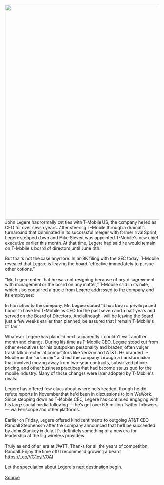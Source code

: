 <img src='https://cdn.vox-cdn.com/thumbor/nTn3_fQrPuwyAbgNoSJ3gB7RzSQ=/0x0:2040x1360/1200x800/filters:focal(901x234:1227x560)/cdn.vox-cdn.com/uploads/chorus_image/image/66705196/DSCF0458.0.0.jpg' width='700px' /><br/>
John Legere has formally cut ties with T-Mobile US, the company he led as CEO for over seven years. After steering T-Mobile through a dramatic turnaround that culminated in its successful merger with former rival Sprint, Legere stepped down and Mike Sievert was appointed T-Mobile's new chief executive earlier this month. At that time, Legere had said he would remain on T-Mobile's board of directors until June 4th.<br/><br/>But that's not the case anymore. In an 8K filing with the SEC today, T-Mobile revealed that Legere is leaving the board “effective immediately to pursue other options.”<br/><br/>“Mr. Legere noted that he was not resigning because of any disagreement with management or the board on any matter,” T-Mobile said in its note, which also contained a quote from Legere addressed to the company and its employees:<br/><br/>In his notice to the company, Mr. Legere stated “It has been a privilege and honor to have led T-Mobile as CEO for the past seven and a half years and served on the Board of Directors. And although I will be leaving the Board just a few weeks earlier than planned, be assured that I remain T-Mobile's #1 fan!”<br/><br/>Whatever Legere has planned next, apparently it couldn't wait another month and change. During his time as T-Mobile CEO, Legere stood out from other executives for his outspoken personality and brazen, often vulgar trash talk directed at competitors like Verizon and AT&T. He branded T-Mobile as the “uncarrier” and led the company through a transformation that involved moving away from two-year contracts, subsidized phone pricing, and other business practices that had become status quo for the mobile industry. Many of those changes were later adopted by T-Mobile's rivals.<br/><br/>Legere has offered few clues about where he's headed, though he did refute reports in November that he'd been in discussions to join WeWork. Since stepping down as T-Mobile CEO, Legere has continued engaging with his large social media following — he's got over 6.5 million Twitter followers — via Periscope and other platforms.<br/><br/>Earlier on Friday, Legere offered kind sentiments to outgoing AT&T CEO Randall Stephenson after the company announced that he'll be succeeded by John Stankey in July. It's definitely something of a new era for leadership at the big wireless providers.<br/><br/>Truly an end of an era at @ATT. Thanks for all the years of competition, Randall. Enjoy the time off! I recommend growing a beard  https://t.co/VG1oyfVOAI<br/><br/>Let the speculation about Legere's next destination begin.<br/><br/>
<a href='https://www.theverge.com/2020/4/24/21235226/john-legere-resigns-tmobile-board-directors'> Source <a/>